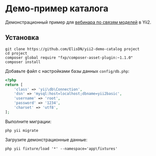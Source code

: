 Демо-пример каталога
====================

Демонстрационный пример для [вебинара по связям моделей](http://www.elisdn.ru/blog/89/related-models-on-yii2) в Yii2.

Установка
------

```
git clone https://github.com/ElisDN/yii2-demo-catalog project
cd project
composer global require "fxp/composer-asset-plugin:~1.1.0"
composer install
```

Добавьте файл с настройками базы данных `config/db.php`:

```php
<?php
return [
    'class' => 'yii\db\Connection',
    'dsn' => 'mysql:host=localhost;dbname=yii2basic',
    'username' => 'root',
    'password' => '1234',
    'charset' => 'utf8',
];
```

Выполните миграции:

```
php yii migrate
```

Загрузите демонстрационные данные:

```
php yii fixture/load '*' --namespace='app\fixtures'
```
